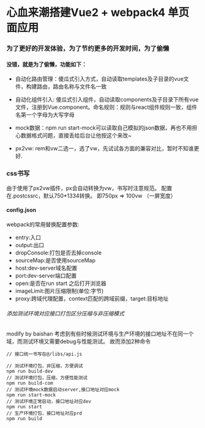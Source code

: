 # 心血来潮搭建Vue2 + webpack4 单页面应用

### 为了更好的开发体验，为了节约更多的开发时间，为了偷懒

#### 没错，就是为了偷懒，功能如下：

* 自动化路由管理：傻瓜式引入方式，自动读取templates及子目录的vue文件，构建路由，路由名称与文件名一致

* 自动化组件引入: 傻瓜式引入组件，自动读取components及子目录下所有vue文件，注册到Vue.component。命名规则：规则与react组件规则一致，组件名第一个字母为大写字母

* mock数据：npm run start-mock可以读取自己模拟的json数据，再也不用担心数据格式问题，直接丢给后台让他按这个来改~

* px2vw: rem和vw二选一，选了vw，先试试各方面的兼容对比，暂时不知谁更好.

### css书写

由于使用了px2vw插件，px会自动转换为vw，书写时注意规范。
配置在.postcssrc，默认750*1334转换。
即750px => 100vw （一屏宽度）

#### config.json

webpack的常用替换配置参数:

* entry:入口
* output:出口
* dropConsole:打包是否去掉console
* sourceMap:是否使用sourceMap
* host:dev-server域名配置
* port:dev-server端口配置
* open:是否在run start 之后打开浏览器
* imageLimit:图片压缩限制(单位:字节)
* proxy:跨域代理配置，context匹配的跨域前缀，target:目标地址

###### 添加测试环境对应接口打包区分压缩与非压缩模式

modify by baishan
考虑到有些时候测试环境与生产环境的接口地址不在同一个域，而测试环境又需要debug与性能测试。
故而添加2种命令

```
// 接口统一书写在@/libs/api.js

// 测试环境打包，非压缩，方便调试
npm run build-dev
// 测试环境打包，压缩，方便性能测试
npm run build-com
// 测试环境mock数据启动server,接口地址对应mock
npm run start-mock
// 测试环境正常启动，接口地址对应dev
npm run start
// 生产环境打包，接口地址对应prd
npm run build
```